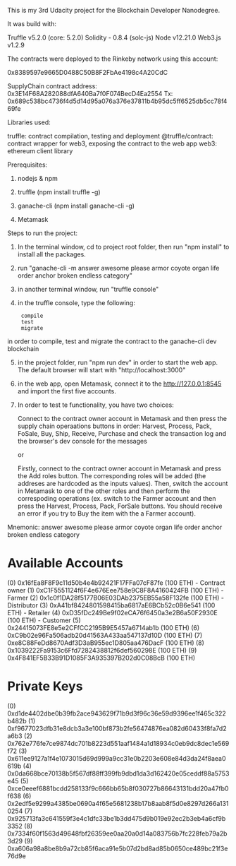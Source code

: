 This is my 3rd Udacity project for the Blockchain Developer Nanodegree.

It was build with:

Truffle v5.2.0 (core: 5.2.0)
Solidity - 0.8.4 (solc-js)
Node v12.21.0
Web3.js v1.2.9


The contracts were deployed to the Rinkeby network using this account:

0x8389597e9665D0488C50B8F2FbAe4198c4A20CdC

SupplyChain contract address: 0x3E14F68A282088dfA640Ba7f0F074BecD4Ea2554
Tx: 0x689c538bc4736f4d5d14d95a076a376e37811b4b95dc5ff6525db5cc78f469fe


Libraries used:

truffle: contract compilation, testing and deployment
@truffle/contract: contract wrapper for web3, exposing the contract to the web app
web3: ethereum client library

Prerequisites:

1. nodejs & npm

2. truffle (npm install truffle -g)

3. ganache-cli (npm install ganache-cli -g)

4. Metamask


Steps to run the project:

1. In the terminal window, cd to project root folder, then run "npm install" to install all the packages.

2. run "ganache-cli -m answer awesome please armor coyote organ life order anchor broken endless category"

3. in another terminal window, run "truffle console"

4. in the truffle console, type the following:

        compile
        test
        migrate
 in order to compile, test and migrate the contract to the ganache-cli dev blockchain

 5. in the project folder, run "npm run dev" in order to start the web app. The default browser will start with "http://localhost:3000"

 6. in the web app, open Metamask, connect it to the http://127.0.0.1:8545 and import the first five accounts.

 7. In order to test te functionality, you have two choices:

    Connect to the contract owner account in Metamask and then press the supply chain operaations buttons in order: Harvest, Process, Pack, FoSale, Buy, Ship, Receive, Purchase 
    and check the transaction log and the browser's dev console for the messages

    or 


    Firstly, connect to the contract owner account in Metamask and press the Add roles button. The corresponding roles will be added (the addreses are hardcoded as the inputs values).
    Then, switch the account in Metamask to one of the other roles and then perform the correspoding operations (ex. switch to the Farmer account and then press the Harvest, Process, Pack, ForSale buttons. 
        You should receive an error if you try to Buy the item with the a Farmer account).






Mnemonic: answer awesome please armor coyote organ life order anchor broken endless category

Available Accounts
==================
(0) 0x16fEa8F8F9c11d50b4e4b92421F17FFa07cF87fe (100 ETH) - Contract owner
(1) 0xC1F5551124f6F4e676Eee758e9C8F8A4160424FB (100 ETH) - Farmer
(2) 0x1c0f1DA28f5177B06E03DAb2375EB55a58F132fe (100 ETH) - Distributor
(3) 0xA41bf8424801598415ba6817aE6BCb52c0B6e541 (100 ETH) - Retailer
(4) 0xD35fDc249Be9f02eCA76f6450a3e2B6a50F2930E (100 ETH) - Customer
(5) 0x24415073FE8e5e2CFfCC2195B9E5457a6714ab1b (100 ETH)
(6) 0xC9b02e96Fa506adb20d41563A433aa547137d10D (100 ETH)
(7) 0xe8C88FeDd8670Adf3D3aB955ec1D805aa476DacF (100 ETH)
(8) 0x1039222Fa9153c6Ffd7282438812f6def560298E (100 ETH)
(9) 0x4F841EF5B33B91D1085F3A935397B202d0C08BcB (100 ETH)

Private Keys
==================
(0) 0xd1de4402dbe0b39fb2ace943629f71b9d3f96c36e59d9396ee1f465c322b482b
(1) 0xf9677023dfb31e8dcb3a3e100bf873b2fe56474876ea082d60433f8fa7d2a6b3
(2) 0x762e776fe7ce9874dc701b8223d551aaf1484a1d18934c0eb9dc8dec1e569f72
(3) 0x611ee9127a1f4e1073015d69d999a9cc31e0b2203e608e84d3da24f8aea0619b
(4) 0x0da668bce70138b5f567df88ff399fb9dbd1da3d162420e05ceddf88a5753e45
(5) 0xce0eeef6881bcdd258133f9c666bb65b8f030727b86643131bdd20a47fb0f638
(6) 0x2edf5e9299a4385be0690a4f65e5681238b17b8aab8f5d0e8297d266a1310254
(7) 0x925713fa3c641559f3e4c1dfc33be1b3dd475d9b019e92ec2b3eb4a6cf9b3352
(8) 0x7334f60f1563d49648fbf26359ee0aa20a0d14a083756b7fc228feb79a2b3d29
(9) 0xa606a98a8be8b9a72cb85f6aca91e5b07d2bd8ad85b0650ce489bc21f3e76d9e

